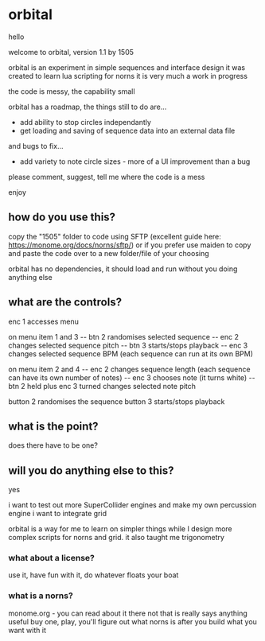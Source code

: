 # orbital

hello
  
welcome to orbital, version 1.1 by 1505 

orbital is an experiment in simple sequences and interface design
it was created to learn lua scripting for norns
it is very much a work in progress

the code is messy, the capability small

orbital has a roadmap, the things still to do are...
  - add ability to stop circles independantly
  - get loading and saving of sequence data into an external data file
  
  and bugs to fix...
   - add variety to note circle sizes - more of a UI improvement than a bug

please comment, suggest, tell me where the code is a mess

enjoy

## how do you use this?

copy the "1505" folder to code using SFTP (excellent guide here: https://monome.org/docs/norns/sftp/) or if you prefer use maiden to copy and paste the code over to a new folder/file of your choosing

orbital has no dependencies, it should load and run without you doing anything else

## what are the controls?

enc 1 accesses menu

on menu item 1 and 3
-- btn 2 randomises selected sequence
-- enc 2 changes selected sequence pitch
-- btn 3 starts/stops playback
-- enc 3 changes selected sequence BPM (each sequence can run at its own BPM)

on menu item 2 and 4
-- enc 2 changes sequence length (each sequence can have its own number of notes)
-- enc 3 chooses note (it turns white)
-- btn 2 held plus enc 3 turned changes selected note pitch

button 2 randomises the sequence
button 3 starts/stops playback

## what is the point?

does there have to be one?

## will you do anything else to this?

yes

i want to test out more SuperCollider engines and make my own percussion engine
i want to integrate grid

orbital is a way for me to learn on simpler things while I design more complex scripts for norns and grid. it also taught me trigonometry

### what about a license?

use it, have fun with it, do whatever floats your boat

### what is a norns?

monome.org - you can read about it there
not that is really says anything useful
buy one, play, you'll figure out what norns is after you build what you want with it
